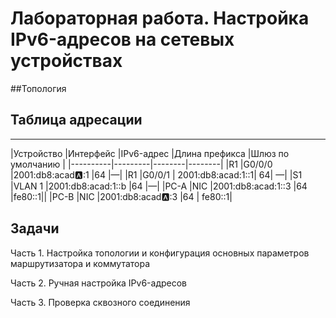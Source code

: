 # Лабораторная работа. Настройка IPv6-адресов на сетевых устройствах 

##Топология
 
## Таблица адресации
------------
|Устройство |Интерфейс |IPv6-адрес |Длина префикса |Шлюз по умолчанию |
|----------|---------|--------|--------|
|R1	|G0/0/0	|2001:db8:acad:a::1	|64	|—|
|R1	|G0/0/1	| 2001:db8:acad:1::1| 	64|	—|
|S1	|VLAN 1	|2001:db8:acad:1::b	|64	|—|
|PC-A	|NIC	|2001:db8:acad:1::3	|64	|fe80::1||
|PC-B	|NIC	|2001:db8:acad:a::3	|64	| fe80::1|

## Задачи

Часть 1. Настройка топологии и конфигурация основных параметров маршрутизатора и коммутатора

Часть 2. Ручная настройка IPv6-адресов

Часть 3. Проверка сквозного соединения
